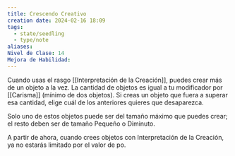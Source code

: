 ```yaml
---
title: Crescendo Creativo
creation date: 2024-02-16 18:09
tags:
  - state/seedling
  - type/note
aliases: 
Nivel de Clase: 14
Mejora de Habilidad:
---
```

Cuando usas el rasgo [[Interpretación de la Creación]], puedes crear más de un objeto a la vez. La
cantidad de objetos es igual a tu modificador por [[Carisma]] (mínimo de dos objetos). Si creas un
objeto que fuera a superar esa cantidad, elige cuál de los anteriores quieres que desaparezca. 

Solo uno de estos objetos puede ser del tamaño máximo que puedes crear; el resto deben ser de tamaño Pequeño o Diminuto.

A partir de ahora, cuando crees objetos con Interpretación de la Creación, ya no estarás limitado por el valor de po.

